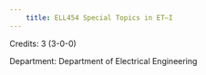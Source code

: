 ```yaml
---
    title: ELL454 Special Topics in ET–I
---
```

Credits: 3 (3-0-0)

Department: Department of Electrical Engineering

